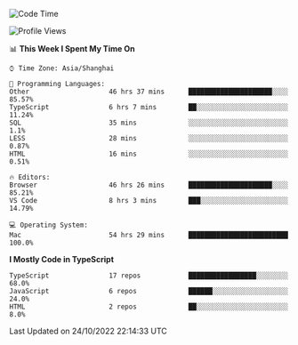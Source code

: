 <!--START_SECTION:waka-->
![Code Time](http://img.shields.io/badge/Code%20Time-3%2C033%20hrs%201%20min-blue)

![Profile Views](http://img.shields.io/badge/Profile%20Views-0-blue)

📊 **This Week I Spent My Time On** 

```text
⌚︎ Time Zone: Asia/Shanghai

💬 Programming Languages: 
Other                    46 hrs 37 mins      █████████████████████░░░░   85.57% 
TypeScript               6 hrs 7 mins        ██░░░░░░░░░░░░░░░░░░░░░░░   11.24% 
SQL                      35 mins             ░░░░░░░░░░░░░░░░░░░░░░░░░   1.1% 
LESS                     28 mins             ░░░░░░░░░░░░░░░░░░░░░░░░░   0.87% 
HTML                     16 mins             ░░░░░░░░░░░░░░░░░░░░░░░░░   0.51%

🔥 Editors: 
Browser                  46 hrs 26 mins      █████████████████████░░░░   85.21% 
VS Code                  8 hrs 3 mins        ███░░░░░░░░░░░░░░░░░░░░░░   14.79%

💻 Operating System: 
Mac                      54 hrs 29 mins      █████████████████████████   100.0%

```

**I Mostly Code in TypeScript** 

```text
TypeScript               17 repos            █████████████████░░░░░░░░   68.0% 
JavaScript               6 repos             ██████░░░░░░░░░░░░░░░░░░░   24.0% 
HTML                     2 repos             ██░░░░░░░░░░░░░░░░░░░░░░░   8.0%

```



 Last Updated on 24/10/2022 22:14:33 UTC
<!--END_SECTION:waka-->
